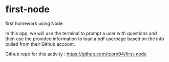 # first-node
first homework using Node

In this app, we will use the terminal to prompt a user with questions and then use the
provided information to load a pdf userpage based on the info pulled from their
Github account. 

Github repo for this activity : https://github.com/tcorn94/first-node